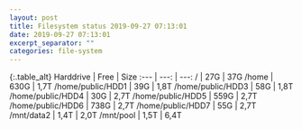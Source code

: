 ```yaml
---
layout: post
title: Filesystem status 2019-09-27 07:13:01
date: 2019-09-27 07:13:01
excerpt_separator: ""
categories: file-system
---
```

{:.table_alt}
Harddrive | Free | Size
:--- | ---: | ---:
/ | 27G | 37G
/home | 630G | 1,7T
/home/public/HDD1 | 39G | 1,8T
/home/public/HDD3 | 58G | 1,8T
/home/public/HDD4 | 30G | 2,7T
/home/public/HDD5 | 559G | 2,7T
/home/public/HDD6 | 738G | 2,7T
/home/public/HDD7 | 55G | 2,7T
/mnt/data2 | 1,4T | 2,0T
/mnt/pool | 1,5T | 6,4T
